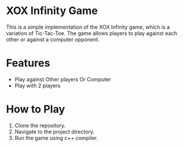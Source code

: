 # XOX Infinity Game
This is a simple implementation of the XOX Infinity game, which is a variation of Tic-Tac-Toe. The game allows players to play against each other or against a computer opponent.
# Features
- Play against Other players Or Computer
- Play with 2 players
# How to Play
1. Clone the repository.
2. Navigate to the project directory.
3. Run the game using c++ compiler.
